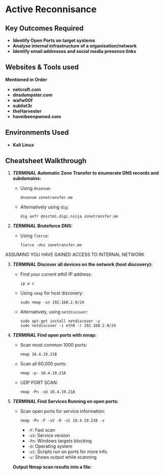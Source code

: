 <h1>Active Reconnisance</h1>


<h2>Key Outcomes Required</h2>

- <b>Identify Open Ports on target systems</b>
- <b>Analyse internal infrastructure of a organisation/network</b>
- <b>Identify email addresses and social media presence links</b>
  

<h2>Websites & Tools used</h2>
<b>Mentioned in Order</b>

- <b>netcraft.com</b> 
- <b>dnsdumpster.com</b>
- <b>wafw00f</b>
- <b>sublist3r</b>
- <b>theHarvester</b>
- <b>haveibeenpwned.com</b>

<h2>Environments Used </h2>

- <b>Kali Linux</b> 

<h2>Cheatsheet Walkthrough</h2>

1. ***TERMINAL***
   **Automatic Zone Transfer to enumerate DNS records and subdomains:**
   - Using `dnsenum`:
     ```
     dnsenum zonetransfer.me
     ```
   - Alternatively using `dig`:
     ```
     dig axfr @nsztm1.digi.ninja zonetransfer.me
     ```

2. ***TERMINAL***
   **Bruteforce DNS:**
   - Using `fierce`:
     ```
     fierce -dns zonetransfer.me
     ```

ASSUMING YOU HAVE GAINED ACCESS TO INTERNAL NETWORK

3. ***TERMINAL***
   **Discover all devices on the network (host discovery):**
   - Find your current eth0 IP address:
     ```
     ip a s
     ```
   - Using `nmap` for host discovery:
     ```
     sudo nmap -sn 192.168.2.0/24
     ```
   - Alternatively, using `netdiscover`:
     ```
     sudo apt-get install netdiscover -y
     sudo netdiscover -i eth0 -r 192.168.2.0/24
     ```

4. ***TERMINAL***
   **Find open ports with nmap:**
   - Scan most common 1000 ports:
     ```
     nmap 10.4.19.218
     ```
   - Scan all 60,000 ports:
     ```
     nmap -p- 10.4.19.218
     ```
   - UDP PORT SCAN:
     ```
     nmap -Pn -sU 10.4.19.218
     ```

5. ***TERMINAL***
   **Find Services Running on open ports:**
   - Scan open ports for service information:
     ```
     nmap -Pn -F -sV -O -sC 10.4.19.218 -v
     ```
     - `-F`: Fast scan
     - `-sV`: Service version
     - `-Pn`: Windows targets blocking
     - `-O`: Operating system
     - `-sC`: Scripts run on ports for more info
     - `-v`: Shows output while scanning

   **Output Nmap scan results into a file:**




<!--
 ```diff
- text in red
+ text in green
! text in orange
# text in gray
@@ text in purple (and bold)@@
```
